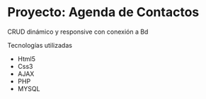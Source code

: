 <h1>Proyecto: Agenda de Contactos</h1>
 <p>CRUD dinámico y responsive con conexión a Bd </p>
 <p>Tecnologías utilizadas</p>
 <ul>
  <li>Html5</li>
  <li>Css3</li>
  <li>AJAX</li>
  <li>PHP</li>
  <li>MYSQL</li>
 </ul>
